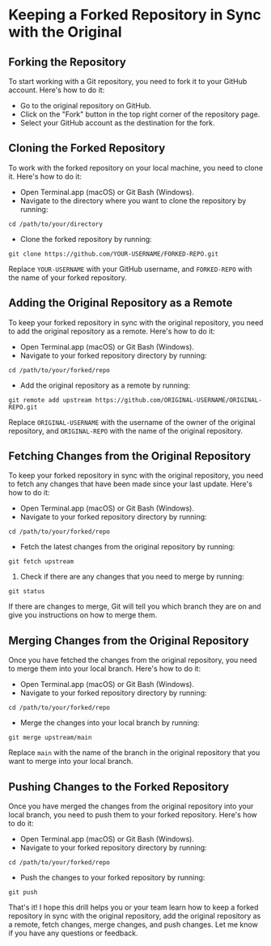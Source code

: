 # Keeping a Forked Repository in Sync with the Original

## Forking the Repository

To start working with a Git repository, you need to fork it to your GitHub account. Here's how to do it:

- Go to the original repository on GitHub.
- Click on the "Fork" button in the top right corner of the repository page.
- Select your GitHub account as the destination for the fork.

## Cloning the Forked Repository

To work with the forked repository on your local machine, you need to clone it. Here's how to do it:

- Open Terminal.app (macOS) or Git Bash (Windows).
- Navigate to the directory where you want to clone the repository by running:

`cd /path/to/your/directory`

- Clone the forked repository by running:

`git clone https://github.com/YOUR-USERNAME/FORKED-REPO.git`

Replace `YOUR-USERNAME` with your GitHub username, and `FORKED-REPO` with the name of your forked repository.

## Adding the Original Repository as a Remote

To keep your forked repository in sync with the original repository, you need to add the original repository as a remote. Here's how to do it:

- Open Terminal.app (macOS) or Git Bash (Windows).
- Navigate to your forked repository directory by running:

`cd /path/to/your/forked/repo`

- Add the original repository as a remote by running:

`git remote add upstream https://github.com/ORIGINAL-USERNAME/ORIGINAL-REPO.git`

Replace `ORIGINAL-USERNAME` with the username of the owner of the original repository, and `ORIGINAL-REPO` with the name of the original repository.

## Fetching Changes from the Original Repository

To keep your forked repository in sync with the original repository, you need to fetch any changes that have been made since your last update. Here's how to do it:

- Open Terminal.app (macOS) or Git Bash (Windows).
- Navigate to your forked repository directory by running:

`cd /path/to/your/forked/repo`

- Fetch the latest changes from the original repository by running:

`git fetch upstream`

1. Check if there are any changes that you need to merge by running:

`git status`

If there are changes to merge, Git will tell you which branch they are on and give you instructions on how to merge them.

## Merging Changes from the Original Repository

Once you have fetched the changes from the original repository, you need to merge them into your local branch. Here's how to do it:

- Open Terminal.app (macOS) or Git Bash (Windows).
- Navigate to your forked repository directory by running:

`cd /path/to/your/forked/repo`

- Merge the changes into your local branch by running:

`git merge upstream/main`

Replace `main` with the name of the branch in the original repository that you want to merge into your local branch.

## Pushing Changes to the Forked Repository

Once you have merged the changes from the original repository into your local branch, you need to push them to your forked repository. Here's how to do it:

- Open Terminal.app (macOS) or Git Bash (Windows).
- Navigate to your forked repository directory by running:

`cd /path/to/your/forked/repo`

- Push the changes to your forked repository by running:

`git push`

That's it! I hope this drill helps you or your team learn how to keep a forked repository in sync with the original repository, add the original repository as a remote, fetch changes, merge changes, and push changes. Let me know if you have any questions or feedback.
